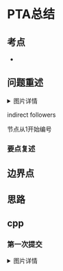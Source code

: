 # PTA总结
## 考点
+ 


## 问题重述
<details><summary>图片详情</summary><img src="https://raw.githubusercontent.com/ednow/cloudimg/main/githubio/20210827090922.png" alt="找不到图片(Image not found)" onerror="this.onerror=null;this.src='https://gitee.com/ednow/cloudimg/raw/main/githubio/20210827090922.png';" /></details>

indirect followers

节点从1开始编号
### 要点复述

## 边界点

## 思路

## cpp

### 第一次提交
<details><summary>图片详情</summary><img src="https://raw.githubusercontent.com/ednow/cloudimg/main/githubio/20210827094454.png" alt="找不到图片(Image not found)" onerror="this.onerror=null;this.src='https://gitee.com/ednow/cloudimg/raw/main/githubio/20210827094454.png';" /></details>